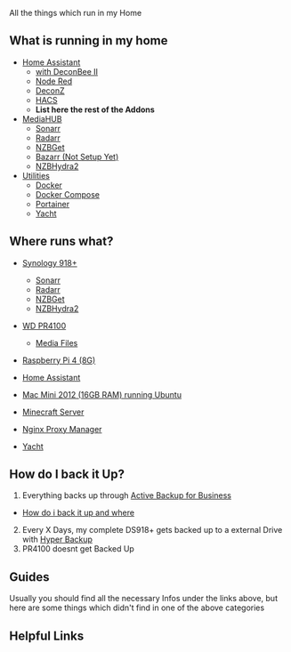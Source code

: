All the things which run in my Home

## What is running in my home

* [Home Assistant]()
  * [with DeconBee II]()
  * [Node Red]()
  * [DeconZ]()
  * [HACS]()
  * **List here the rest of the Addons** 
* [MediaHUB]()
  * [Sonarr]()
  * [Radarr]()
  * [NZBGet]()
  * [Bazarr (Not Setup Yet)]()
  * [NZBHydra2]()
* [Utilities]()
  * [Docker]()
  * [Docker Compose]()
  * [Portainer]()
  * [Yacht]()
  
## Where runs what?

* [Synology 918+]()
  * [Sonarr]()
  * [Radarr]()
  * [NZBGet]()
  * [NZBHydra2]()

* [WD PR4100]()
  * [Media Files]()
* [Raspberry Pi 4 (8G)]()
 * [Home Assistant]()
* [Mac Mini 2012 (16GB RAM) running Ubuntu]()
 * [Minecraft Server]()
 * [Nginx Proxy Manager]()
 * [Yacht]()
 

## How do I back it Up?
1. Everything backs up through [Active Backup for Business]()
 * [How do i back it up and where]()
2. Every X Days, my complete DS918+ gets backed up to a external Drive with [Hyper Backup]()
3. PR4100 doesnt get Backed Up

## Guides
Usually you should find all the necessary Infos under the links above, but here are some things which didn't find in one of the above categories
  
  
## Helpful Links
